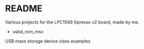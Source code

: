 # README #

Various projects for the LPC1549 Xpresso v2 board, made by me.

* usbd_rom_msc

USB mass storage device class examples


